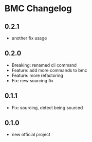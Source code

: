 # BMC Changelog

## 0.2.1
- another fix usage

## 0.2.0
- Breaking: renamed cli command
- Feature: add more commands to bmc
- Feature: more refactoring
- Fix: new sourcing fix

## 0.1.1
- Fix: sourcing, detect being sourced 

## 0.1.0

- new official project
